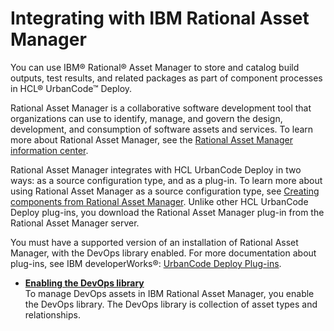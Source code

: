 # Integrating with IBM Rational Asset Manager

You can use IBM® Rational® Asset Manager to store and catalog build outputs, test results, and related packages as part of component processes in HCL® UrbanCode™ Deploy.

Rational Asset Manager is a collaborative software development tool that organizations can use to identify, manage, and govern the design, development, and consumption of software assets and services. To learn more about Rational Asset Manager, see the [Rational Asset Manager information center](http://www-01.ibm.com/support/knowledgecenter/SSUS84_7.5.2/com.ibm.ram.web.nav.doc/helpindex_ram.html?cp=SSUS84_7.5.2%2F0).

Rational Asset Manager integrates with HCL UrbanCode Deploy in two ways: as a source configuration type, and as a plug-in. To learn more about using Rational Asset Manager as a source configuration type, see [Creating components from Rational Asset Manager](comp_create_ram.md). Unlike other HCL UrbanCode Deploy plug-ins, you download the Rational Asset Manager plug-in from the Rational Asset Manager server.

You must have a supported version of an installation of Rational Asset Manager, with the DevOps library enabled. For more documentation about plug-ins, see IBM developerWorks®: [UrbanCode Deploy Plug-ins](https://developer.ibm.com/urbancode/plugins/ibm-urbancode-deploy).

-   **[Enabling the DevOps library](../topics/enable_devops_library_tsk.md)**  
To manage DevOps assets in IBM Rational Asset Manager, you enable the DevOps library. The DevOps library is collection of asset types and relationships.

